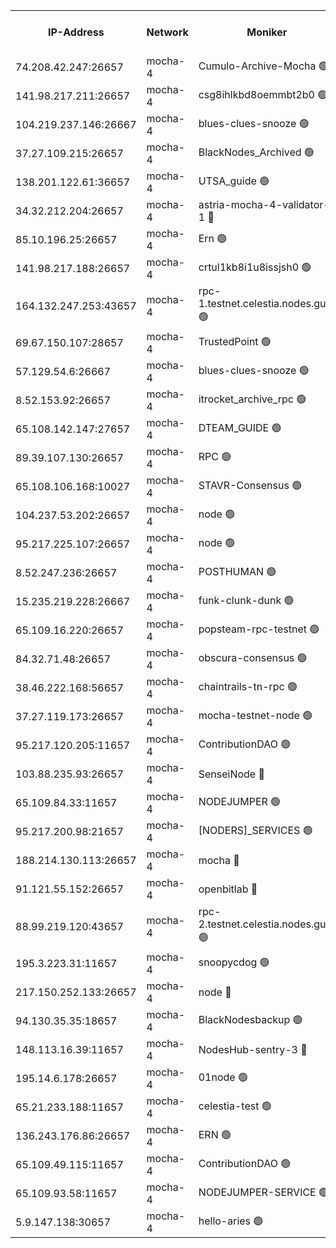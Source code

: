 


<table><tr><th>IP-Address</th><th>Network</th><th>Moniker</th><th>Latest Block Height</th><th>Earliest Block Height</th><th>Catching Up</th><th>Tx Index</th><th>Voting Power</th><th>Version</th><th>Scan Time</th></tr><tr><td>74.208.42.247:26657</td><td>mocha-4</td><td>Cumulo-Archive-Mocha 🟢</td><td>4739613</td><td>1</td><td>False</td><td>on</td><td>0</td><td>3.3.1-mocha</td><td>2025-02-17T15:37:29.034892870UTC</td></tr><tr><td>141.98.217.211:26657</td><td>mocha-4</td><td>csg8ihlkbd8oemmbt2b0 🟢</td><td>4739615</td><td>1</td><td>False</td><td>on</td><td>0</td><td>3.3.0-mocha</td><td>2025-02-17T15:37:35.965361016UTC</td></tr><tr><td>104.219.237.146:26667</td><td>mocha-4</td><td>blues-clues-snooze 🟢</td><td>4739615</td><td>1</td><td>False</td><td>off</td><td>0</td><td>3.2.0-mocha</td><td>2025-02-17T15:37:36.700452941UTC</td></tr><tr><td>37.27.109.215:26657</td><td>mocha-4</td><td>BlackNodes_Archived 🟢</td><td>4739616</td><td>1</td><td>False</td><td>off</td><td>0</td><td>3.3.0-mocha</td><td>2025-02-17T15:37:43.222943950UTC</td></tr><tr><td>138.201.122.61:36657</td><td>mocha-4</td><td>UTSA_guide 🟢</td><td>4739617</td><td>1</td><td>False</td><td>on</td><td>0</td><td>3.3.1-mocha</td><td>2025-02-17T15:37:45.664168682UTC</td></tr><tr><td>34.32.212.204:26657</td><td>mocha-4</td><td>astria-mocha-4-validator-1 🔴</td><td>4739617</td><td>1</td><td>False</td><td>on</td><td>10509044</td><td>3.3.1-mocha</td><td>2025-02-17T15:37:45.995697276UTC</td></tr><tr><td>85.10.196.25:26657</td><td>mocha-4</td><td>Ern 🟢</td><td>4739619</td><td>1</td><td>False</td><td>on</td><td>0</td><td>3.3.1-mocha</td><td>2025-02-17T15:37:56.526213710UTC</td></tr><tr><td>141.98.217.188:26657</td><td>mocha-4</td><td>crtul1kb8i1u8issjsh0 🟢</td><td>4739621</td><td>1</td><td>False</td><td>on</td><td>0</td><td>3.3.0-mocha</td><td>2025-02-17T15:38:09.548465064UTC</td></tr><tr><td>164.132.247.253:43657</td><td>mocha-4</td><td>rpc-1.testnet.celestia.nodes.guru 🟢</td><td>4739628</td><td>1</td><td>False</td><td>on</td><td>0</td><td>3.3.1-mocha</td><td>2025-02-17T15:38:41.189521641UTC</td></tr><tr><td>69.67.150.107:28657</td><td>mocha-4</td><td>TrustedPoint 🟢</td><td>4739632</td><td>1</td><td>False</td><td>on</td><td>0</td><td>3.3.0-mocha</td><td>2025-02-17T15:39:00.814711075UTC</td></tr><tr><td>57.129.54.6:26667</td><td>mocha-4</td><td>blues-clues-snooze 🟢</td><td>4739633</td><td>1</td><td>False</td><td>off</td><td>0</td><td>3.2.0-mocha</td><td>2025-02-17T15:39:05.619211621UTC</td></tr><tr><td>8.52.153.92:26657</td><td>mocha-4</td><td>itrocket_archive_rpc 🟢</td><td>4739637</td><td>1</td><td>False</td><td>on</td><td>0</td><td>3.3.1-mocha</td><td>2025-02-17T15:39:24.754789705UTC</td></tr><tr><td>65.108.142.147:27657</td><td>mocha-4</td><td>DTEAM_GUIDE 🟢</td><td>4739640</td><td>1</td><td>False</td><td>on</td><td>0</td><td>3.3.1-mocha</td><td>2025-02-17T15:39:39.793130092UTC</td></tr><tr><td>89.39.107.130:26657</td><td>mocha-4</td><td>RPC 🟢</td><td>4739640</td><td>1</td><td>False</td><td>on</td><td>0</td><td>3.3.1-mocha</td><td>2025-02-17T15:39:40.178632661UTC</td></tr><tr><td>65.108.106.168:10027</td><td>mocha-4</td><td>STAVR-Consensus 🟢</td><td>4739644</td><td>1</td><td>False</td><td>on</td><td>0</td><td>3.3.1-mocha</td><td>2025-02-17T15:40:00.129656422UTC</td></tr><tr><td>104.237.53.202:26657</td><td>mocha-4</td><td>node 🟢</td><td>4739645</td><td>1</td><td>False</td><td>on</td><td>0</td><td>3.0.0-mocha</td><td>2025-02-17T15:40:08.716859975UTC</td></tr><tr><td>95.217.225.107:26657</td><td>mocha-4</td><td>node 🟢</td><td>4739646</td><td>1</td><td>False</td><td>on</td><td>0</td><td>3.3.1-mocha</td><td>2025-02-17T15:40:09.912217403UTC</td></tr><tr><td>8.52.247.236:26657</td><td>mocha-4</td><td>POSTHUMAN 🟢</td><td>4739647</td><td>1</td><td>False</td><td>on</td><td>0</td><td>3.3.1-mocha</td><td>2025-02-17T15:40:14.976563607UTC</td></tr><tr><td>15.235.219.228:26667</td><td>mocha-4</td><td>funk-clunk-dunk 🟢</td><td>4739649</td><td>1</td><td>False</td><td>off</td><td>0</td><td>3.2.0-mocha</td><td>2025-02-17T15:40:28.301754667UTC</td></tr><tr><td>65.109.16.220:26657</td><td>mocha-4</td><td>popsteam-rpc-testnet 🟢</td><td>4739651</td><td>1</td><td>False</td><td>on</td><td>0</td><td>3.3.1-mocha</td><td>2025-02-17T15:40:35.355546660UTC</td></tr><tr><td>84.32.71.48:26657</td><td>mocha-4</td><td>obscura-consensus 🟢</td><td>4739652</td><td>1</td><td>False</td><td>on</td><td>0</td><td>3.3.0-mocha</td><td>2025-02-17T15:40:42.420398477UTC</td></tr><tr><td>38.46.222.168:56657</td><td>mocha-4</td><td>chaintrails-tn-rpc 🟢</td><td>4739657</td><td>1</td><td>False</td><td>on</td><td>0</td><td>3.3.1</td><td>2025-02-17T15:41:04.072028201UTC</td></tr><tr><td>37.27.119.173:26657</td><td>mocha-4</td><td>mocha-testnet-node 🟢</td><td>4739644</td><td>2631379</td><td>False</td><td>on</td><td>0</td><td>3.3.0-mocha</td><td>2025-02-17T15:39:59.714483384UTC</td></tr><tr><td>95.217.120.205:11657</td><td>mocha-4</td><td>ContributionDAO 🟢</td><td>4739645</td><td>2723055</td><td>False</td><td>on</td><td>0</td><td>3.3.0-mocha</td><td>2025-02-17T15:40:09.092583223UTC</td></tr><tr><td>103.88.235.93:26657</td><td>mocha-4</td><td>SenseiNode 🔴</td><td>4739633</td><td>2968001</td><td>False</td><td>off</td><td>100008</td><td>3.3.1-mocha</td><td>2025-02-17T15:39:06.793123980UTC</td></tr><tr><td>65.109.84.33:11657</td><td>mocha-4</td><td>NODEJUMPER 🟢</td><td>4739646</td><td>3214501</td><td>False</td><td>off</td><td>0</td><td>3.0.0-mocha</td><td>2025-02-17T15:40:09.476203975UTC</td></tr><tr><td>95.217.200.98:21657</td><td>mocha-4</td><td>[NODERS]_SERVICES 🟢</td><td>4739615</td><td>3453468</td><td>False</td><td>on</td><td>0</td><td>3.2.0-mocha</td><td>2025-02-17T15:37:35.530050875UTC</td></tr><tr><td>188.214.130.113:26657</td><td>mocha-4</td><td>mocha 🔴</td><td>4739622</td><td>4163991</td><td>False</td><td>off</td><td>100001</td><td>3.3.0-mocha</td><td>2025-02-17T15:38:14.046874865UTC</td></tr><tr><td>91.121.55.152:26657</td><td>mocha-4</td><td>openbitlab 🔴</td><td>4739620</td><td>4177001</td><td>False</td><td>off</td><td>501058</td><td>3.3.1</td><td>2025-02-17T15:38:02.994454838UTC</td></tr><tr><td>88.99.219.120:43657</td><td>mocha-4</td><td>rpc-2.testnet.celestia.nodes.guru 🟢</td><td>4739643</td><td>4178037</td><td>False</td><td>on</td><td>0</td><td>3.3.1-mocha</td><td>2025-02-17T15:39:57.188343178UTC</td></tr><tr><td>195.3.223.31:11657</td><td>mocha-4</td><td>snoopycdog 🟢</td><td>4739653</td><td>4208501</td><td>False</td><td>off</td><td>0</td><td>3.3.1-mocha</td><td>2025-02-17T15:40:44.893594749UTC</td></tr><tr><td>217.150.252.133:26657</td><td>mocha-4</td><td>node 🔴</td><td>4739640</td><td>4244833</td><td>False</td><td>off</td><td>100505</td><td>3.3.1-mocha</td><td>2025-02-17T15:39:42.584294713UTC</td></tr><tr><td>94.130.35.35:18657</td><td>mocha-4</td><td>BlackNodesbackup 🟢</td><td>4739657</td><td>4579501</td><td>False</td><td>on</td><td>0</td><td>3.0.0-mocha</td><td>2025-02-17T15:41:07.146030866UTC</td></tr><tr><td>148.113.16.39:11657</td><td>mocha-4</td><td>NodesHub-sentry-3 🔴</td><td>4739633</td><td>4618699</td><td>False</td><td>on</td><td>107152</td><td>3.3.1</td><td>2025-02-17T15:39:09.740407541UTC</td></tr><tr><td>195.14.6.178:26657</td><td>mocha-4</td><td>01node 🟢</td><td>4739637</td><td>4633398</td><td>False</td><td>on</td><td>0</td><td>3.3.1</td><td>2025-02-17T15:39:25.158011080UTC</td></tr><tr><td>65.21.233.188:11657</td><td>mocha-4</td><td>celestia-test 🟢</td><td>4739645</td><td>4643999</td><td>False</td><td>on</td><td>0</td><td>3.3.1-mocha</td><td>2025-02-17T15:40:07.039804790UTC</td></tr><tr><td>136.243.176.86:26657</td><td>mocha-4</td><td>ERN 🟢</td><td>4739645</td><td>4722501</td><td>False</td><td>off</td><td>0</td><td>3.3.1-mocha</td><td>2025-02-17T15:40:07.755810694UTC</td></tr><tr><td>65.109.49.115:11657</td><td>mocha-4</td><td>ContributionDAO 🟢</td><td>4739632</td><td>4731241</td><td>False</td><td>off</td><td>0</td><td>3.3.0-mocha</td><td>2025-02-17T15:39:01.227852601UTC</td></tr><tr><td>65.109.93.58:11657</td><td>mocha-4</td><td>NODEJUMPER-SERVICE 🟢</td><td>4739657</td><td>4735501</td><td>False</td><td>off</td><td>0</td><td>3.0.0-mocha</td><td>2025-02-17T15:41:06.771045342UTC</td></tr><tr><td>5.9.147.138:30657</td><td>mocha-4</td><td>hello-aries 🟢</td><td>4739629</td><td>4738501</td><td>False</td><td>off</td><td>0</td><td>3.3.1-mocha</td><td>2025-02-17T15:38:49.668541725UTC</td></tr></table>